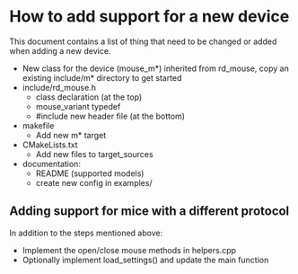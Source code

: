 # How to add support for a new device
This document contains a list of thing that need to be changed or added when adding a new device.

- New class for the device (mouse\_m\*) inherited from rd\_mouse, copy an existing include/m\* directory to get started
- include/rd\_mouse.h
	- class declaration (at the top)
	- mouse\_variant typedef
	- #include new header file (at the bottom)
- makefile
	- Add new m\* target
- CMakeLists.txt
	- Add new files to target_sources
- documentation:
	- README (supported models)
	- create new config in examples/

## Adding support for mice with a different protocol
In addition to the steps mentioned above:
- Implement the open/close mouse methods in helpers.cpp
- Optionally implement load_settings() and update the main function
